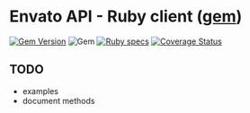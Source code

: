 # Envato API - Ruby client ([gem](https://rubygems.org/gems/envato))

[![Gem Version](https://badge.fury.io/rb/envato.svg)](https://badge.fury.io/rb/envato)
![Gem](https://shields.api-test.nl/gem/dt/envato)
[![Ruby specs](https://github.com/ruby-api-client/envato/actions/workflows/ci.yml/badge.svg)](https://github.com/ruby-api-client/envato/actions/workflows/ci.yml)
[![Coverage Status](https://coveralls.io/repos/github/ruby-api-client/envato/badge.svg?branch=master)](https://coveralls.io/github/ruby-api-client/envato?branch=master)

## TODO

- examples
- document methods

